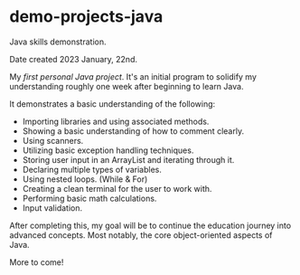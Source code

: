 # demo-projects-java
Java skills demonstration.


Date created 2023 January, 22nd.


My *first personal Java project*. It's an initial program to solidify my understanding roughly one week after beginning to learn Java. 


It demonstrates a basic understanding of the following:

- Importing libraries and using associated methods.
- Showing a basic understanding of how to comment clearly.
- Using scanners.
- Utilizing basic exception handling techniques.
- Storing user input in an ArrayList and iterating through it. 
- Declaring multiple types of variables.
- Using nested loops. (While & For)
- Creating a clean terminal for the user to work with.
- Performing basic math calculations.
- Input validation.

After completing this, my goal will be to continue the education journey into advanced concepts. Most notably, the core object-oriented aspects of Java.


More to come!
